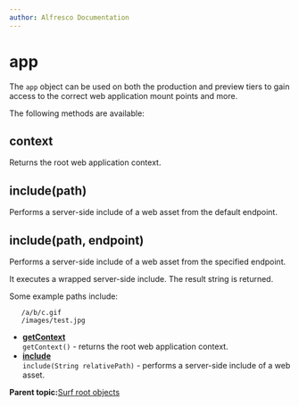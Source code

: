 ```yaml
---
author: Alfresco Documentation
---
```


# app

The `app` object can be used on both the production and preview tiers to gain access to the correct web application mount points and more.

The following methods are available:

## context

Returns the root web application context.

## include\(path\)

Performs a server-side include of a web asset from the default endpoint.

## include\(path, endpoint\)

Performs a server-side include of a web asset from the specified endpoint.

It executes a wrapped server-side include. The result string is returned.

Some example paths include:

```
   /a/b/c.gif
   /images/test.jpg
```

-   **[getContext](../references/APISurf-App-getContext.md)**  
`getContext()` - returns the root web application context.
-   **[include](../references/APISurf-App-include.md)**  
`include(String relativePath)` - performs a server-side include of a web asset.

**Parent topic:**[Surf root objects](../references/APISurf-rootscoped.md)


